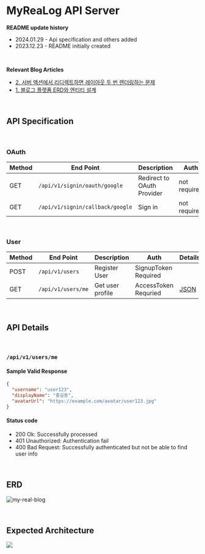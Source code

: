 # MyReaLog API Server
**README update history** 
* 2024.01.29 - Api specification and others added
* 2023.12.23 - README initially created
<br />

**Relevant Blog Articles**
* [2. 서버 액션에서 리디렉트하면 레이아웃 두 번 렌더링하는 문제](https://velog.io/@gukin_dev/%EC%84%9C%EB%B2%84-%EC%95%A1%EC%85%98%EC%97%90%EC%84%9C-%EB%A6%AC%EB%94%94%EB%A0%89%ED%8A%B8%ED%95%98%EB%A9%B4-%EB%A0%88%EC%9D%B4%EC%95%84%EC%9B%83-%EB%91%90-%EB%B2%88-%EB%A0%8C%EB%8D%94%EB%A7%81%ED%95%98%EB%8A%94-%EB%AC%B8%EC%A0%9C)
* [1. 블로그 플랫폼 ERD와 엔티티 설계](https://velog.io/@gukin_dev/%EB%B8%94%EB%A1%9C%EA%B7%B8-%ED%94%8C%EB%9E%AB%ED%8F%BC-%EC%97%94%ED%8B%B0%ED%8B%B0-%EC%84%A4%EA%B3%84-%EB%B0%8F-%EA%B5%AC%ED%98%84)
<br />

## API Specification
<br />

### OAuth

| Method | End Point                 | Description                | Auth         | Details  |
|--------|---------------------------|----------------------------|--------------|----------|
| GET    | `/api/v1/signin/oauth/google`           | Redirect to OAuth Provider | not required |          |
| GET    | `/api/v1/signin/callback/google`        | Sign in                    | not required |          |
<br />

### User

| Method | End Point         | Description      | Auth                 | Details               |
|--------|-------------------|------------------|----------------------|-----------------------|
| POST   | `/api/v1/users`        | Register User    | SignupToken Required | |
| GET    | `/api/v1/users/me`   | Get user profile | AccessToken Requried | [JSON](#apiv1usersme) |
<br />

## API Details
<br />

### `/api/v1/users/me`
#### Sample Valid Response
```json
{
  "username": "user123",
  "displayName": "홍길동",
  "avatarUrl": "https://example.com/avatar/user123.jpg"
}
```
#### Status code
* 200 Ok: Successfully processed
* 401 Unauthorized: Authentication fail
* 400 Bad Request: Successfully authenticated but not be able to find user info

<br />

## ERD

![my-real-blog](https://github.com/gukin-han/myrealog-backend/assets/115940366/3d3fcf71-12c6-4ecb-af99-f875d445cfc1)

<br />

## Expected Architecture

![](https://github.com/gukin-han/myrealog-backend/assets/115940366/e193e010-6a6b-49a7-9284-2b35a2744f9b)